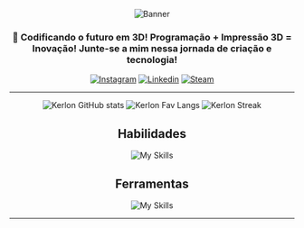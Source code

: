 <center>

![Banner](<What’s Up! I’m Kerlon A Frontend Developer in making.png>)

### 🌟 Codificando o futuro em 3D! Programação + Impressão 3D = Inovação! Junte-se a mim nessa jornada de criação e tecnologia!

[![Instagram](https://img.shields.io/badge/Instagram-E4405F?style=for-the-badge&logo=instagram&logoColor=white)](https://www.instagram.com/kerlonn.r?igshid=Mzc0YWU1OWY%3D)
[![Linkedin](https://img.shields.io/badge/LinkedIn-0077B5?style=for-the-badge&logo=linkedin&logoColor=white)](https://www.linkedin.com/in/kerlon-ribeiro-992856285/)
[![Steam](https://img.shields.io/badge/Spotify-1ED760?&style=for-the-badge&logo=spotify&logoColor=white)](https://open.spotify.com/user/b2hehpcdmv6b5qsw84tbstcln?si=ace3f382da0e4fa5)

---

![Kerlon GitHub stats](https://github-readme-stats.vercel.app/api?username=kerlonr&show_icons=true&theme=radical)
![Kerlon Fav Langs](https://github-readme-stats.vercel.app/api/top-langs/?username=kerlonr&layout=compact&theme=radical)
![Kerlon Streak](https://github-readme-streak-stats.herokuapp.com/?user=kerlonr&show_icons=true&locale=en&layout=compact&theme=radical&line_height=0)

## Habilidades

![My Skills](https://skillicons.dev/icons?i=git,html,css,react,github,js,arduino,figma,raspberrypi&theme=dark)

## Ferramentas

![My Skills](https://skillicons.dev/icons?i=github,arduino,figma,vscode&theme=dark)

---

</center>

